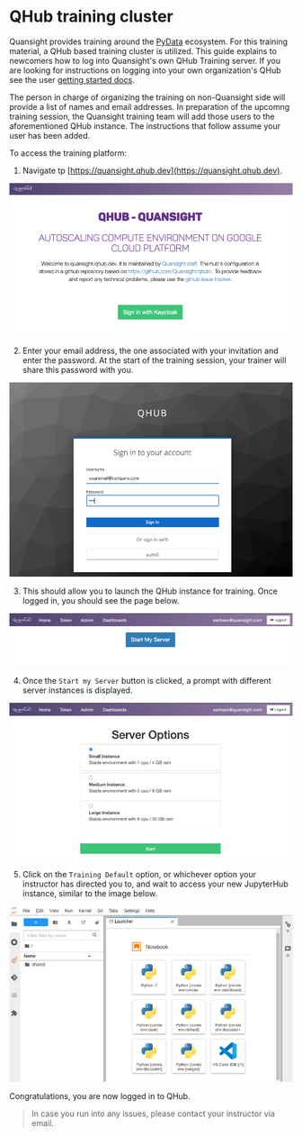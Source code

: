 # QHub training cluster

Quansight provides training around the [PyData](https://pydata.org/) ecosystem. For this training material, a QHub based training cluster is utilized. This guide explains to
newcomers how to log into Quansight's own QHub Training server. If you are looking for instructions on logging into your own organization's QHub see the user
[getting started docs](getting_started.md).

The person in charge of organizing the training on non-Quansight side will provide a list of names and email addresses. In preparation of the upcomng training session, the
Quansight training team will add those users to the aforementioned QHub instance. The instructions that follow assume your user has been added.

To access the training platform:

1. Navigate tp [https://quansight.qhub.dev](https://quansight.qhub.dev).

![Screenshot of the training platform](../images/training_login_1.png)

2. Enter your email address, the one associated with your invitation and enter the password. At the start of the training session, your trainer will share this password with you.

![Login screen using Keycloak](../images/training_login_2.png)

3. This should allow you to launch the QHub instance for training. Once logged in, you should see the page below.

![Screenshot of initial QHub login page](../images/training_server_start.png)

4. Once the `Start my Server` button is clicked, a prompt with different server instances is displayed.

![Screenshot of initial QHub page once user logged in](../images/training_instances.png)

5. Click on the `Training Default` option, or whichever option your instructor has directed you to, and wait to access your new JupyterHub instance, similar to the image below.

![QHub instance started and populated with many environments](../images/training_env.png)

Congratulations, you are now logged in to QHub.

> In case you run into any issues, please contact your instructor via email.

